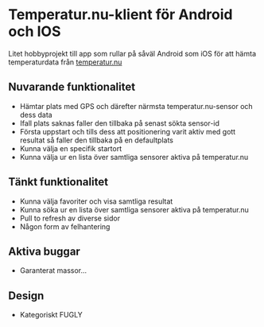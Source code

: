 # Temperatur.nu-klient för Android och IOS

Litet hobbyprojekt till app som rullar på såväl Android som iOS för att hämta temperaturdata från [temperatur.nu](https://temperatur.nu)

## Nuvarande funktionalitet
* Hämtar plats med GPS och därefter närmsta temperatur.nu-sensor och dess data
* Ifall plats saknas faller den tillbaka på senast sökta sensor-id
* Första uppstart och tills dess att positionering varit aktiv med gott resultat så faller den tillbaka på en defaultplats
* Kunna välja en specifik startort
* Kunna välja ur en lista över samtliga sensorer aktiva på temperatur.nu

## Tänkt funktionalitet
* Kunna välja favoriter och visa samtliga resultat
* Kunna söka ur en lista över samtliga sensorer aktiva på temperatur.nu
* Pull to refresh av diverse sidor
* Någon form av felhantering

## Aktiva buggar
* Garanterat massor...

## Design
* Kategoriskt FUGLY
